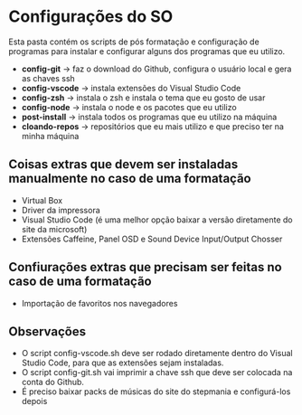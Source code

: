 # Configurações do SO
Esta pasta contém os scripts de pós formatação e configuração de programas para instalar e configurar alguns dos programas que eu utilizo.

* **config-git** -> faz o download do Github, configura o usuário local e gera as chaves ssh
* **config-vscode** -> instala extensões do Visual Studio Code
* **config-zsh** -> instala o zsh e instala o tema que eu gosto de usar
* **config-node** -> instala o node e os pacotes que eu utilizo
* **post-install** -> instala todos os programas que eu utilizo na máquina
* **cloando-repos** -> repositórios que eu mais utilizo e que preciso ter na minha máquina


## Coisas extras que devem ser instaladas manualmente no caso de uma formatação
* Virtual Box
* Driver da impressora
* Visual Studio Code (é uma melhor opção baixar a versão diretamente do site da microsoft)
* Extensões Caffeine, Panel OSD e Sound Device Input/Output Chosser

## Confiurações extras que precisam ser feitas no caso de uma formatação
* Importação de favoritos nos navegadores

## Observações
* O script config-vscode.sh deve ser rodado diretamente dentro do Visual Studio Code, para que as extensões sejam instaladas.
* O script config-git.sh vai imprimir a chave ssh que deve ser colocada na conta do Github.
* É preciso baixar packs de músicas do site do stepmania e configurá-los depois